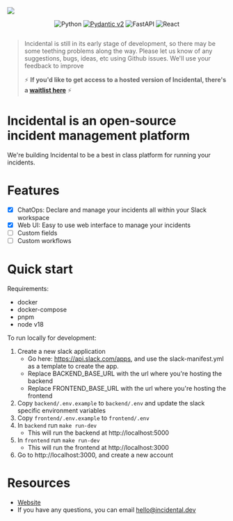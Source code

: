 <img src="https://imgur.com/cFmM428.png" />

<div style="display: flex; justify-content: center; gap: 16px; align-items: center;">

![Python](https://img.shields.io/badge/python-3670A0?style=for-the-badge&logo=python&logoColor=ffdd54)
[![Pydantic v2](https://img.shields.io/endpoint?url=https://raw.githubusercontent.com/pydantic/pydantic/main/docs/badge/v2.json)](https://pydantic.dev)
![FastAPI](https://img.shields.io/badge/FastAPI-005571?style=for-the-badge&logo=fastapi)
![React](https://img.shields.io/badge/react-%2320232a.svg?style=for-the-badge&logo=react&logoColor=%2361DAFB)

</div>

> Incidental is still in its early stage of development, so there may be some teething problems along the way. Please let us know of any suggestions, bugs, ideas, etc using Github issues. We'll use your feedback to improve
>
> ⚡ **If you'd like to get access to a hosted version of Incidental, there's a [waitlist here](https://tally.so/r/nrErBp)** ⚡

# Incidental is an open-source incident management platform

We're building Incidental to be a best in class platform for running your incidents.

# Features

- [x] ChatOps: Declare and manage your incidents all within your Slack workspace
- [x] Web UI: Easy to use web interface to manage your incidents
- [ ] Custom fields
- [ ] Custom workflows

# Quick start

Requirements:

- docker
- docker-compose
- pnpm
- node v18

To run locally for development:

1. Create a new slack application
   - Go here: https://api.slack.com/apps, and use the slack-manifest.yml as a template to create the app.
   - Replace BACKEND_BASE_URL with the url where you're hosting the backend
   - Replace FRONTEND_BASE_URL with the url where you're hosting the frontend
2. Copy `backend/.env.example` to `backend/.env` and update the slack specific environment variables
3. Copy `frontend/.env.example` to `frontend/.env`
4. In `backend` run `make run-dev`
   - This will run the backend at http://localhost:5000
5. In `frontend` run `make run-dev`
   - This will run the frontend at http://localhost:3000
6. Go to http://localhost:3000, and create a new account

# Resources

- [Website](https://incidental.dev)
- If you have any questions, you can email [hello@incidental.dev](mailto:hello@incidental.dev)
